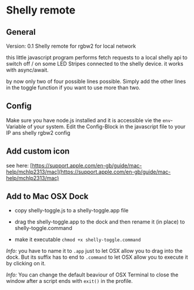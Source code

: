 # Shelly remote
## General
Version: 0.1
Shelly remote for rgbw2 for local network 

this little javascript program performs fetch requests to a local shelly api to switch off / on some LED Stripes connected to the shelly device.
it works with async/await.

by now only two of four possible lines possible. 
Simply add the other lines in the toggle function if you want to use more than two.

## Config
Make sure you have node.js installed and it is accessible vie the `env`-Variable of your system.
Edit the Config-Block in the javascript file to your IP ans shelly rgbw2 config

## Add custom icon
see here: [https://support.apple.com/en-gb/guide/mac-help/mchlp2313/mac](https://support.apple.com/en-gb/guide/mac-help/mchlp2313/mac)

## Add to Mac OSX Dock
- copy shelly-toggle.js to a shelly-toggle.app file 

- drag the shelly-toggle.app to the dock and then rename it (in place) to shelly-toggle.command

- make it executable `chmod +x shelly-toggle.command`

_Info:_ you have to name it to `.app` just to let OSX allow you to drag into the dock. But its suffix has to end to `.command` to let OSX allow you to execute it by clicking on it.

_Info:_
You can change the default beaviour of OSX Terminal to close the window after a script ends with `exit()` in the profile.

